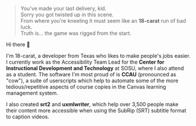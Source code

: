 > You've made your last delivery, kid.<br>
> Sorry you got twisted up in this scene.<br>
> From where you're kneeling it must seem like an **18-carat** run of bad luck.<br>
> Truth is... the game was rigged from the start.

Hi there 👋

I'm <!-- (name redacted for personal safety), aka -->18-carat, a developer from Texas<!-- (save me) --> who likes to make people's jobs easier. I currently 
work as the Accessibility Team Lead for the **Center for Instructional Development and Technology** at SOSU, where I also 
attend as a student. The software I'm most proud of is **CCAU** (pronounced as "cow"), a suite of userscripts which help to 
automate some of the more tedious/repetitive aspects of course copies in the Canvas learning management system.

I also created **srt2** and **uxmlwriter**, which help over 3,500 people make their content more accessible when using the 
SubRip (SRT) subtitle format to caption videos.
